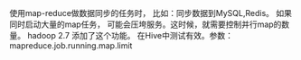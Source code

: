 使用map-reduce做数据同步的任务时， 比如：同步数据到MySQL,Redis。 如果同时启动大量的map任务， 可能会压垮服务。这时候，就需要控制并行map的数量。 
hadoop 2.7 添加了这个功能。 在Hive中测试有效。参数：  mapreduce.job.running.map.limit
